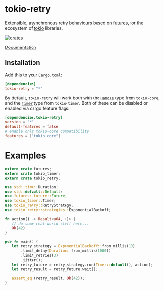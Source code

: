 # tokio-retry

Extensible, asynchronous retry behaviours based on [futures](https://crates.io/crates/futures), for the ecosystem of [tokio](https://tokio.rs/) libraries.

[![crates](http://meritbadge.herokuapp.com/tokio-retry)](https://crates.io/crates/tokio-retry)

[Documentation](https://docs.rs/tokio-retry)

## Installation

Add this to your `Cargo.toml`:

```toml
[dependencies]
tokio-retry = "*"
```

By default, `tokio-retry` will work both with the [`Handle`](https://docs.rs/tokio-core/0.1.4/tokio_core/reactor/struct.Handle.html) type from `tokio-core`, and the [`Timer`](https://docs.rs/tokio-timer/0.1.0/tokio_timer/struct.Timer.html) type from `tokio-timer`. Both of these can be disabled or enabled via cargo feature flags:

```toml
[dependencies.tokio-retry]
version = "*"
default-features = false
# enable only tokio-core compatibility
features = ["tokio_core"]
```

# Examples

```rust
extern crate futures;
extern crate tokio_timer;
extern crate tokio_retry;

use std::time::Duration;
use std::default::Default;
use futures::future::Future;
use tokio_timer::Timer;
use tokio_retry::RetryStrategy;
use tokio_retry::strategies::ExponentialBackoff;

fn action() -> Result<u64, ()> {
   // do some real-world stuff here...
   Ok(42)
}

pub fn main() {
   let retry_strategy = ExponentialBackoff::from_millis(10)
       .limit_delay(Duration::from_millis(1000))
       .limit_retries(3)
       .jitter();
   let retry_future = retry_strategy.run(Timer::default(), action);
   let retry_result = retry_future.wait();

   assert_eq!(retry_result, Ok(42));
}
```
